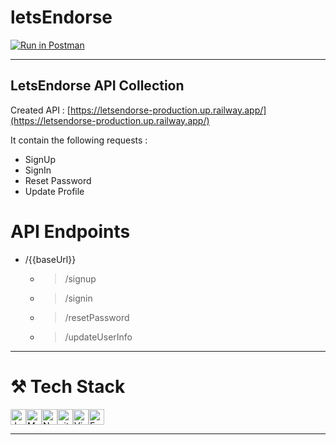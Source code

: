 # letsEndorse

[![Run in Postman](https://run.pstmn.io/button.svg)](https://app.getpostman.com/run-collection/17562830-3b6bd205-47a5-4e2a-8035-c3607da6b732?action=collection%2Ffork&collection-url=entityId%3D17562830-3b6bd205-47a5-4e2a-8035-c3607da6b732%26entityType%3Dcollection%26workspaceId%3Db8dfc7e1-09df-4ef2-be3c-7d31b1bf3f61)

<hr>

## LetsEndorse API Collection

Created API : [https://letsendorse-production.up.railway.app/](https://letsendorse-production.up.railway.app/)

It contain the following requests :

*   SignUp
*   SignIn
*   Reset Password
*   Update Profile


#  API Endpoints


- /{{baseUrl}}

    - > /signup
    - > /signin
    - > /resetPassword
    - > /updateUserInfo
 
<hr>

# ⚒️ Tech Stack
<img src="https://img.shields.io/badge/JavaScript-282C34?logo=javascript&logoColor=F7DF1E" alt="JavaScript logo" title="JavaScript" height="25" /><img src="https://img.shields.io/badge/MongoDB-282C34?logo=mongodb&logoColor=47A248" alt="MongoDB logo" title="MongoDB" height="25" /><img src="https://img.shields.io/badge/Node.js-282C34?logo=node.js&logoColor=339933" alt="Node.js logo" title="Node.js" height="25" /><img src="https://img.shields.io/badge/git-282C34?logo=git&logoColor=F05032" alt="git logo" title="git" height="25" /><img src="https://img.shields.io/badge/VS%20Code-282C34?logo=visual-studio-code&logoColor=007ACC" alt="Visual Studio Code logo" title="Visual Studio Code" height="25" /><img src="https://img.shields.io/badge/Express-282C34?logo=express&logoColor=FFFFFF" alt="Express.js logo" title="Express.js" height="25" />
<hr>

